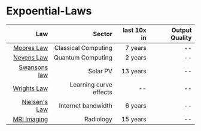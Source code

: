 # Expoential-Laws

| Law        | Sector  | last 10x in  | Output Quality 
| -------------:| -----:| ------:|------:|
| [Moores Law](https://en.wikipedia.org/wiki/Moore%27s_law) | Classical Computing| 7 years|--|
| [Nevens Law](https://en.wikipedia.org/wiki/Hartmut_Neven#Neven's_law) | Quantum Computing| 2 years|--|
| [Swansons law](https://en.wikipedia.org/wiki/Swanson%27s_law) | Solar PV | 13 years|--|
| [Wrights Law](https://en.wikipedia.org/wiki/Experience_curve_effects) | Learning curve effects|--|--|
| [Nielsen's Law](https://www.nngroup.com/articles/law-of-bandwidth/) | Internet bandwidth| 6 years|--|
| [MRI Imaging](https://qr.ae/pG7IOv) | Radiology| 15 years|--|

